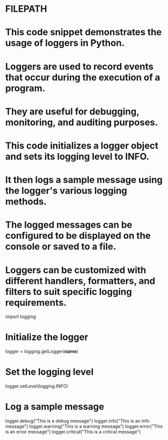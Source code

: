 # FILEPATH

# This code snippet demonstrates the usage of loggers in Python.
# Loggers are used to record events that occur during the execution of a program.
# They are useful for debugging, monitoring, and auditing purposes.
# This code initializes a logger object and sets its logging level to INFO.
# It then logs a sample message using the logger's various logging methods.
# The logged messages can be configured to be displayed on the console or saved to a file.
# Loggers can be customized with different handlers, formatters, and filters to suit specific logging requirements.

import logging

# Initialize the logger
logger = logging.getLogger(__name__)

# Set the logging level
logger.setLevel(logging.INFO)

# Log a sample message
logger.debug("This is a debug message")
logger.info("This is an info message")
logger.warning("This is a warning message")
logger.error("This is an error message")
logger.critical("This is a critical message")
